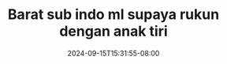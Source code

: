 --- 
title: "Barat sub indo ml supaya rukun dengan anak tiri"
description: "nonton  video bokep Barat sub indo ml supaya rukun dengan anak tiri simontox full vidio new"
date: 2024-09-15T15:31:55-08:00
file_code: "dk8fgud1ms0n"
draft: false
cover: "sjwg914v3zxx76s1.jpg"
tags: ["Barat", "sub", "indo", "supaya", "rukun", "dengan", "anak", "tiri", "bokep-indo", "bokep-viral", "bokep-ig"]
length: 1889
fld_id: "1392276"
foldername: "anaktiri"
categories: ["anaktiri"]
views: 50
---